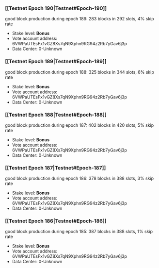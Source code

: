 ### [[Testnet Epoch 190|Testnet#Epoch-190]]
good block production during epoch 189: 283 blocks in 292 slots, 4% skip rate
* Stake level: **Bonus** 
* Vote account address: 6VWPaUTEsFx1vGZ8Xs7qN9Xphn9RG94z2Rb7yGav6j3p
* Data Center: 0-Unknown
### [[Testnet Epoch 189|Testnet#Epoch-189]]
good block production during epoch 188: 325 blocks in 344 slots, 6% skip rate
* Stake level: **Bonus** 
* Vote account address: 6VWPaUTEsFx1vGZ8Xs7qN9Xphn9RG94z2Rb7yGav6j3p
* Data Center: 0-Unknown
### [[Testnet Epoch 188|Testnet#Epoch-188]]
good block production during epoch 187: 402 blocks in 420 slots, 5% skip rate
* Stake level: **Bonus** 
* Vote account address: 6VWPaUTEsFx1vGZ8Xs7qN9Xphn9RG94z2Rb7yGav6j3p
* Data Center: 0-Unknown
### [[Testnet Epoch 187|Testnet#Epoch-187]]
good block production during epoch 186: 378 blocks in 388 slots, 3% skip rate
* Stake level: **Bonus** 
* Vote account address: 6VWPaUTEsFx1vGZ8Xs7qN9Xphn9RG94z2Rb7yGav6j3p
* Data Center: 0-Unknown
### [[Testnet Epoch 186|Testnet#Epoch-186]]
good block production during epoch 185: 387 blocks in 388 slots, 1% skip rate
* Stake level: **Bonus** 
* Vote account address: 6VWPaUTEsFx1vGZ8Xs7qN9Xphn9RG94z2Rb7yGav6j3p
* Data Center: 0-Unknown
